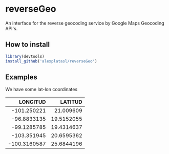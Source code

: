 # reverseGeo
An interface for the reverse geocoding service by Google Maps Geocoding API's.

## How to install
```R
library(devtools)
install_github('alexplatasl/reverseGeo')
```

## Examples
We have some lat-lon coordinates

|LONGITUD	    |LATITUD   |
|------------:|---------:|
|-101.250221	|21.009609 |
|-96.8833135 	|19.5152055|
|-99.1285785	|19.4314637|
|-103.351945	|20.6595362|
|-100.3160587	|25.6844196|

